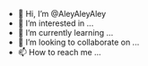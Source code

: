- 👋 Hi, I’m @AleyAleyAley
- 👀 I’m interested in ...
- 🌱 I’m currently learning ...
- 💞️ I’m looking to collaborate on ...
- 📫 How to reach me ...

<!---
AleyAleyAley/AleyAleyAley is a ✨ special ✨ repository because its `README.md` (this file) appears on your GitHub profile.
You can click the Preview link to take a look at your changes.
--->
